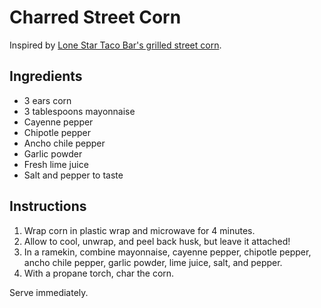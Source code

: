 # Charred Street Corn

Inspired by [Lone Star Taco Bar's grilled street corn](http://www.lonestar-boston.com/food.php).

## Ingredients

- 3 ears corn
- 3 tablespoons mayonnaise
- Cayenne pepper
- Chipotle pepper
- Ancho chile pepper
- Garlic powder
- Fresh lime juice
- Salt and pepper to taste

## Instructions

1. Wrap corn in plastic wrap and microwave for 4 minutes.
2. Allow to cool, unwrap, and peel back husk, but leave it attached!
3. In a ramekin, combine mayonnaise, cayenne pepper, chipotle pepper, ancho chile pepper, garlic powder, lime juice, salt, and pepper.
4. With a propane torch, char the corn.

Serve immediately.
